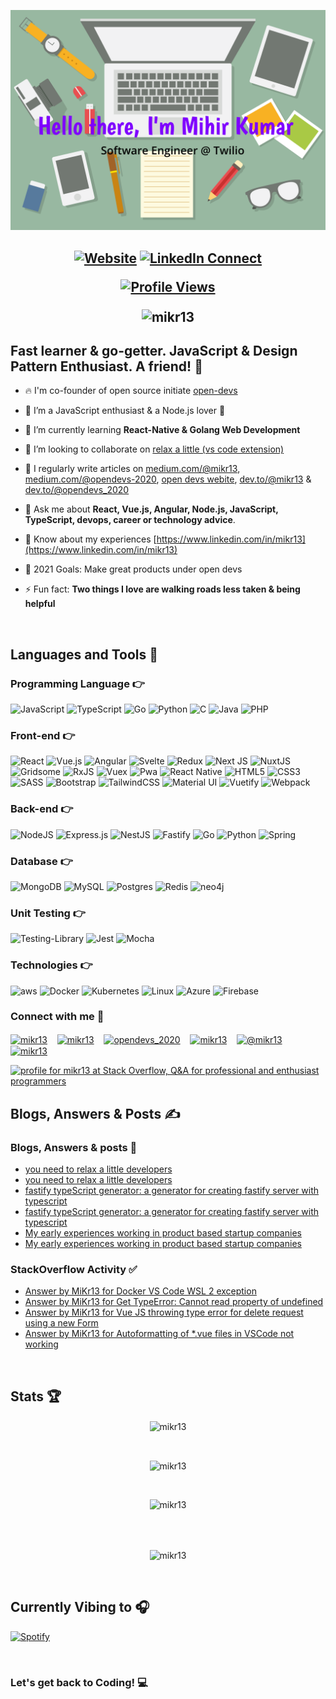 ![Hello there, I'm Mihir Kumar](./images/top.svg)

<h2 align="center">

[![Website](https://img.shields.io/website?label=opendevs.in&style=for-the-badge&url=https://opendevs.in)](https://opendevs.in)
[![LinkedIn Connect](https://img.shields.io/badge/LinkedIn-Connect-blue?style=for-the-badge&logo=linkedin)](https://linkedin.com/in/mikr13)

[![Profile Views](https://komarev.com/ghpvc/?username=mikr13&label=Profile%20views&color=0e75b6&style=flat)](https://linkedin.com/in/mikr13)

<p align="center"><img align="center" src="https://github-profile-trophy.vercel.app/?username=mikr13&rank=SSS,SS,S,AAA,A,SECRET&row=2&column=5&margin-w=15&margin-h=15&no-frame=true&theme=onestar" alt="mikr13" /></p>

</h2>

## Fast learner & go-getter. JavaScript & Design Pattern Enthusiast. A friend! 🙌

- 🔥 I'm co-founder of open source initiate [open-devs](https://github.com/open-devs)

- 🎇 I’m a JavaScript enthusiast & a Node.js lover 🧡

- 🌱 I’m currently learning **React-Native & Golang Web Development**

- 👯 I’m looking to collaborate on [relax a little (vs code extension)](https://github.com/open-devs/relax-a-little)

- 📝 I regularly write articles on [medium.com/@mikr13](https://medium.com/@mikr13), [medium.com/@opendevs-2020](https://opendevs-2020.medium.com/), [open devs webite](https://opendevs.in), [dev.to/@mikr13](https://dev.to/mikr13) & [dev.to/@opendevs_2020](https://dev.to/opendevs_2020)

- 💬 Ask me about **React, Vue.js, Angular, Node.js, JavaScript, TypeScript, devops, career or technology advice**.

- 📄 Know about my experiences [https://www.linkedin.com/in/mikr13](https://www.linkedin.com/in/mikr13)

- 🥅 2021 Goals: Make great products under open devs

- ⚡ Fun fact: **Two things I love are walking roads less taken & being helpful**

<br />

## Languages and Tools 🚀

### Programming Language 👉

<img alt="JavaScript" src="https://img.shields.io/badge/javascript-%23323330.svg?style=for-the-badge&logo=javascript&logoColor=%23F7DF1E"/> <img alt="TypeScript" src="https://img.shields.io/badge/typescript-%23007ACC.svg?style=for-the-badge&logo=typescript&logoColor=white"/> <img alt="Go" src="https://img.shields.io/badge/go-%2300ADD8.svg?style=for-the-badge&logo=go&logoColor=white"/> <img alt="Python" src="https://img.shields.io/badge/python-%23FFD947.svg?style=for-the-badge&logo=python&logoColor=%23356C9B"/> <img alt="C" src="https://img.shields.io/badge/C-%235C6BC0.svg?style=for-the-badge&logo=C&logoColor=white"/> <img alt="Java" src="https://img.shields.io/badge/java-%23ED8B00.svg?style=for-the-badge&logo=java&logoColor=white"/> <img alt="PHP" src="https://img.shields.io/badge/php-%23777BB4.svg?style=for-the-badge&logo=php&logoColor=white"/>

### Front-end 👉

<img alt="React" src="https://img.shields.io/badge/react-%2320232a.svg?style=for-the-badge&logo=react&logoColor=%2361DAFB"/> <img alt="Vue.js" src="https://img.shields.io/badge/vuejs-%2335495e.svg?style=for-the-badge&logo=vue.js&logoColor=%234FC08D"/> <img alt="Angular" src="https://img.shields.io/badge/angular-%23DD0031.svg?style=for-the-badge&logo=angular&logoColor=white"/> <img alt="Svelte" src="https://img.shields.io/badge/svelte-%23f1413d.svg?style=for-the-badge&logo=svelte&logoColor=white"/> <img alt="Redux" src="https://img.shields.io/badge/redux-%23593d88.svg?style=for-the-badge&logo=redux&logoColor=white"/> <img alt="Next JS" src="https://img.shields.io/badge/nextjs-%23000000.svg?style=for-the-badge&logo=next.js&logoColor=white"/> <img alt="NuxtJS" src="https://img.shields.io/badge/NuxtJS-black.svg?style=for-the-badge&logo=Nuxt.JS&logoColor=white"/> <img alt="Gridsome" src="https://img.shields.io/badge/Gridsome-darkgreen.svg?style=for-the-badge&logo=Gridsome&logoColor=white"/> <img alt="RxJS" src="https://img.shields.io/badge/rxjs-%23B7178C.svg?style=for-the-badge&logo=reactivex&logoColor=white" /> <img alt="Vuex" src="https://img.shields.io/badge/vuex-%2335495e.svg?style=for-the-badge&logo=vuex&logoColor=%234FC08D"/> <img alt="Pwa" src="https://img.shields.io/badge/pwa-%23593d88.svg?style=for-the-badge&logo=pwa&logoColor=white"/> <img alt="React Native" src="https://img.shields.io/badge/react_native-%2320232a.svg?style=for-the-badge&logo=react&logoColor=%2361DAFB"/> <img alt="HTML5" src="https://img.shields.io/badge/html5-%23E34F26.svg?style=for-the-badge&logo=html5&logoColor=white"/> <img alt="CSS3" src="https://img.shields.io/badge/css3-%231572B6.svg?style=for-the-badge&logo=css3&logoColor=white"/> <img alt="SASS" src="https://img.shields.io/badge/SASS-hotpink.svg?style=for-the-badge&logo=SASS&logoColor=white"/> <img alt="Bootstrap" src="https://img.shields.io/badge/bootstrap-%23563D7C.svg?style=for-the-badge&logo=bootstrap&logoColor=white"/> <img alt="TailwindCSS" src="https://img.shields.io/badge/tailwindcss-%2338B2AC.svg?style=for-the-badge&logo=tailwind-css&logoColor=white"/> <img alt="Material UI" src="https://img.shields.io/badge/materialui-%230081CB.svg?style=for-the-badge&logo=material-ui&logoColor=white"/> <img alt="Vuetify" src="https://img.shields.io/badge/vuetify-%230081CB.svg?style=for-the-badge&logo=vuetify&logoColor=white"/> <img alt="Webpack" src="https://img.shields.io/badge/webpack-%238DD6F9.svg?style=for-the-badge&logo=webpack&logoColor=black" />

### Back-end 👉

<img alt="NodeJS" src="https://img.shields.io/badge/node.js-%2343853D.svg?style=for-the-badge&logo=node-dot-js&logoColor=white"/> <img alt="Express.js" src="https://img.shields.io/badge/express.js-%23404d59.svg?style=for-the-badge&logo=express&logoColor=%2361DAFB"/> <img alt="NestJS" src="https://img.shields.io/badge/nestjs-%23E0234E.svg?style=for-the-badge&logo=nestjs&logoColor=white" /> <img alt="Fastify" src="https://img.shields.io/badge/fastify-%1212234E.svg?style=for-the-badge&logo=fastify&logoColor=white" /> <img alt="Go" src="https://img.shields.io/badge/go-%2300ADD8.svg?style=for-the-badge&logo=go&logoColor=white"/> <img alt="Python" src="https://img.shields.io/badge/python-%23FFD947.svg?style=for-the-badge&logo=python&logoColor=%23356C9B"/> <img alt="Spring" src="https://img.shields.io/badge/Spring-%23FFD947.svg?style=for-the-badge&logo=Spring&logoColor=%23356C9B"/>

### Database 👉

<img alt="MongoDB" src="https://img.shields.io/badge/MongoDB-%234ea94b.svg?style=for-the-badge&logo=mongodb&logoColor=white"/> <img alt="MySQL" src="https://img.shields.io/badge/mysql-%2300f.svg?style=for-the-badge&logo=mysql&logoColor=white"/> <img alt="Postgres" src ="https://img.shields.io/badge/postgres-%23316192.svg?style=for-the-badge&logo=postgresql&logoColor=white"/> <img alt="Redis" src="https://img.shields.io/badge/redis-%23DD0031.svg?style=for-the-badge&logo=redis&logoColor=white"/> <img alt="neo4j" src ="https://img.shields.io/badge/neo4j-%2307405e.svg?style=for-the-badge&logo=neo4j&logoColor=white"/>

### Unit Testing 👉

<img alt="Testing-Library" src="https://img.shields.io/badge/-TestingLibrary-%23E33332?style=for-the-badge&logo=testing-library&logoColor=white"/> <img alt="Jest" src="https://img.shields.io/badge/-jest-%23C21325?style=for-the-badge&logo=jest&logoColor=white"/> <img alt="Mocha" src="https://img.shields.io/badge/-mocha-%238D6748?style=for-the-badge&logo=mocha&logoColor=white"/>

### Technologies 👉
<img alt="aws" src="https://img.shields.io/badge/-AWS-F90?style=for-the-badge&logo=Amazon-AWS&logoColor=white"/> <img alt="Docker" src="https://img.shields.io/badge/-Docker-%230081CB?style=for-the-badge&logo=Docker&logoColor=white"/> <img alt="Kubernetes" src="https://img.shields.io/badge/-Kubernetes-%2300f?style=for-the-badge&logo=Kubernetes&logoColor=white"/> <img alt="Linux" src="https://img.shields.io/badge/-Linux-F90?style=for-the-badge&logo=Linux&logoColor=white"/> <img alt="Azure" src="https://img.shields.io/badge/azure-%230072C6.svg?style=for-the-badge&logo=azure-devops&logoColor=white"/> <img alt="Firebase" src="https://img.shields.io/badge/firebase-F90.svg?style=for-the-badge&logo=firebase&logoColor=white"/>

### Connect with me 🤝

<a href="https://discord.gg/mikr13#3719" target="blank"><img align="center" src="https://raw.githubusercontent.com/rahuldkjain/github-profile-readme-generator/master/src/images/icons/Social/discord.svg" alt="mikr13" height="30" width="40" /></a>&nbsp; &nbsp;
<a href="https://linkedin.com/in/mikr13" target="blank"><img align="center" src="https://raw.githubusercontent.com/rahuldkjain/github-profile-readme-generator/master/src/images/icons/Social/linked-in-alt.svg" alt="mikr13" height="30" width="40" /></a>&nbsp; &nbsp;
<a href="https://twitter.com/opendevs_2020" target="blank"><img align="center" src="https://raw.githubusercontent.com/rahuldkjain/github-profile-readme-generator/master/src/images/icons/Social/twitter.svg" alt="opendevs_2020" height="30" width="40" /></a>&nbsp; &nbsp;
<a href="https://codepen.io/mikr13" target="blank"><img align="center" src="https://cdn.jsdelivr.net/npm/simple-icons@4/icons/codepen.svg" alt="mikr13" height="30" width="40" /></a>&nbsp; &nbsp;
<a href="https://medium.com/@mikr13" target="blank"><img align="center" src="https://raw.githubusercontent.com/rahuldkjain/github-profile-readme-generator/master/src/images/icons/Social/medium.svg" alt="@mikr13" height="30" width="40" /></a>&nbsp; &nbsp;
<a href="https://dev.to/mikr13" target="blank"><img align="center" src="https://cdn.jsdelivr.net/npm/simple-icons@3.0.1/icons/dev-dot-to.svg" alt="mikr13" height="30" width="40" /></a>&nbsp; &nbsp;

<a href="https://stackoverflow.com/users/9360885/mikr13"><img src="https://stackoverflow.com/users/flair/9360885.png" width="208" height="58" alt="profile for mikr13 at Stack Overflow, Q&amp;A for professional and enthusiast programmers" title="profile for mikr13 at Stack Overflow, Q&amp;A for professional and enthusiast programmers" height="30" width="40" ></a>
<br />


## Blogs, Answers & Posts ✍

### Blogs, Answers & posts 📕
<!-- BLOG-POST-LIST:START -->
- [you need to relax a little developers](https://dev.to/opendevs_2020/you-need-to-relax-a-little-developers-4l6c)
- [you need to relax a little developers](https://opendevs-2020.medium.com/you-need-to-relax-a-little-developers-9c8d32728867?source=rss-4e39b8f9d0e2------2)
- [fastify typeScript generator: a generator for creating fastify server with typescript](https://dev.to/opendevs_2020/fastify-typescript-generator-a-generator-for-creating-fastify-server-with-typescript-j3e)
- [fastify typeScript generator: a generator for creating fastify server with typescript](https://blog.usejournal.com/fastify-typescript-generator-a-generator-for-creating-fastify-server-with-typescript-c178dcf282c9?source=rss-4e39b8f9d0e2------2)
- [My early experiences working in product based startup companies](https://dev.to/mikr13/my-early-experiences-working-in-product-based-startup-companies-4dgf)
- [My early experiences working in product based startup companies](https://medium.com/@mikr13/my-early-experiences-working-in-product-based-startup-companies-f986d3d34035?source=rss-a0fd1ee09f18------2)
<!-- BLOG-POST-LIST:END -->

### StackOverflow Activity ✅
<!-- STACKOVERFLOW:START -->
- [Answer by MiKr13 for Docker VS Code WSL 2 exception](https://stackoverflow.com/questions/68618978/docker-vs-code-wsl-2-exception/68626101#68626101)
- [Answer by MiKr13 for Get TypeError: Cannot read property of undefined](https://stackoverflow.com/questions/68625770/get-typeerror-cannot-read-property-of-undefined/68625986#68625986)
- [Answer by MiKr13 for Vue JS throwing type error for delete request using a new Form](https://stackoverflow.com/questions/68540515/vue-js-throwing-type-error-for-delete-request-using-a-new-form/68540630#68540630)
- [Answer by MiKr13 for Autoformatting of *.vue files in VSCode not working](https://stackoverflow.com/questions/68526262/autoformatting-of-vue-files-in-vscode-not-working/68526471#68526471)
<!-- STACKOVERFLOW:END -->
<br />

## Stats 🏆

<p align="center"><img align="center" src="https://github-readme-streak-stats.herokuapp.com/?user=mikr13&theme=algolia&hide_border=true" alt="mikr13" /></p>
<br />
<p align="center">
<img align="center" src="https://github-readme-stats.vercel.app/api?username=mikr13&show_icons=true&locale=en&theme=algolia" alt="mikr13" />
</p>
<br />
<p align="center"><img src="https://github-readme-stats.vercel.app/api/top-langs?username=mikr13&show_icons=true&locale=en&layout=compact&theme=algolia" alt="mikr13" /></p>
<br />
<br />
<p align="center"><img align="center" src="https://github-readme-streak-stats.herokuapp.com/?user=mikr13&theme=algolia" alt="mikr13" /></p>
<br />

## Currently Vibing to 🎧

[![Spotify](https://spotify-readme.sp-xd.vercel.app/api/spotify)](https://open.spotify.com/user/c01yk92sexu2e2qk2n557c60z)

<br>

### Let's get back to Coding! 💻

[website]: https://opendevs.in
[linkedin]: https://linkedin.com/in/mikr13

